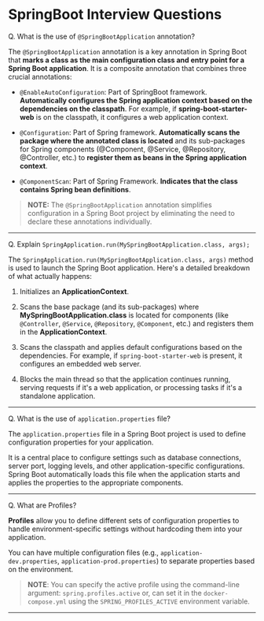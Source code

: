 # SpringBoot Interview Questions

Q. What is the use of `@SpringBootApplication` annotation?

The `@SpringBootApplication` annotation is a key annotation in Spring Boot that **marks a class as the main configuration class and entry point for a Spring Boot application**. It is a composite annotation that combines three crucial annotations:

- `@EnableAutoConfiguration`: Part of SpringBoot framework. **Automatically configures the Spring application context based on the dependencies on the classpath**. For example, if **spring-boot-starter-web** is on the classpath, it configures a web application context.

- `@Configuration`: Part of Spring framework. **Automatically scans the package where the annotated class is located** and its sub-packages for Spring components (@Component, @Service, @Repository, @Controller, etc.) to **register them as beans in the Spring application context**.

- `@ComponentScan`: Part of Spring Framework. **Indicates that the class contains Spring bean definitions**.

> **NOTE:** The `@SpringBootApplication` annotation simplifies configuration in a Spring Boot project by eliminating the need to declare these annotations individually. 

---

Q. Explain `SpringApplication.run(MySpringBootApplication.class, args);`

The `SpringApplication.run(MySpringBootApplication.class, args)` method is used to launch the Spring Boot application. Here's a detailed breakdown of what actually happens:

1. Initializes an **ApplicationContext**. 

2. Scans the base package (and its sub-packages) where **MySpringBootApplication.class** is located for components (like `@Controller`, `@Service`, `@Repository`, `@Component`, etc.) and registers them in the **ApplicationContext**.

3. Scans the classpath and applies default configurations based on the dependencies. For example, if `spring-boot-starter-web` is present, it configures an embedded web server.

4. Blocks the main thread so that the application continues running, serving requests if it's a web application, or processing tasks if it's a standalone application.

---

Q. What is the use of `application.properties` file?

The `application.properties` file in a Spring Boot project is used to define configuration properties for your application. 

It is a central place to configure settings such as database connections, server port, logging levels, and other application-specific configurations. Spring Boot automatically loads this file when the application starts and applies the properties to the appropriate components.

---

Q. What are Profiles?

**Profiles** allow you to define different sets of configuration properties to handle environment-specific settings without hardcoding them into your application.

You can have multiple configuration files (e.g., `application-dev.properties`, `application-prod.properties`) to separate properties based on the environment.

> **NOTE**: You can specify the active profile using the command-line argument: `spring.profiles.active` or, can set it in the `docker-compose.yml` using the `SPRING_PROFILES_ACTIVE` environment variable.

---
